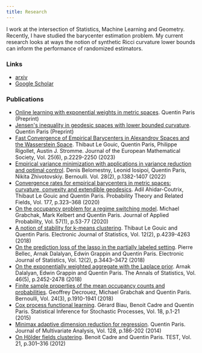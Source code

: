 ```yaml
---
title: Research
---
```


I work at the intersection of Statistics, Machine Learning and Geometry. Recently, I have studied the barycenter estimation problem. My current research looks at ways the notion of synthetic Ricci curvature lower bounds can inform the performance of randomized estimators. 

### Links 
- [arxiv](https://arxiv.org/search/math?searchtype=author&query=Paris,+Q)
- [Google Scholar](https://scholar.google.com/citations?user=J1BwqGcAAAAJ&hl=ru)

### Publications
- [Online learning with exponential weights in metric spaces](https://arxiv.org/abs/2103.14389). Quentin Paris (Preprint)
- [Jensen's inequality in geodesic spaces with lower bounded curvature](https://arxiv.org/abs/2011.08597). Quentin Paris (Preprint)
- [Fast Convergence of Empirical Barycenters in Alexandrov Spaces and the Wasserstein Space](https://ems.press/journals/jems/articles/5898516). Thibaut Le Gouic, Quentin Paris, Philippe Rigollet, Austin J. Stromme. Journal of the European Mathematical Society, Vol. 25(6), p.2229-2250 (2023)
- [Empirical variance minimization with applications in variance reduction and optimal control](https://projecteuclid.org/journals/bernoulli/volume-28/issue-2/Empirical-variance-minimization-with-applications-in-variance-reduction-and-optimal/10.3150/21-BEJ1392.short). Denis Belomestny, Leonid Iosipoi, Quentin Paris, Nikita Zhivotovskiy. Bernoulli. Vol. 28(2), p.1382-1407 (2022)
- [Convergence rates for empirical barycenters in metric
spaces: curvature, convexity and extendible geodesics](https://link.springer.com/article/10.1007/s00440-019-00950-0). Adil Ahidar-Coutrix, Thibaut Le Gouic and Quentin Paris. Probability Theory and Related Fields, Vol. 177, p.323–368 (2020)
-  [On the occupancy problem for a regime switching model](https://www.cambridge.org/core/journals/journal-of-applied-probability/article/abs/on-the-occupancy-problem-for-a-regimeswitching-model/45C64B4D08F7939C9F3B92A7D3D79DD7). Michael Grabchak, Mark Kelbert and Quentin Paris. Journal of Applied Probability, Vol. 57(1), p.53-77 (2020)
- [A notion of stability for k-means clustering](https://projecteuclid.org/journals/electronic-journal-of-statistics/volume-12/issue-2/A-notion-of-stability-for-k-means-clustering/10.1214/18-EJS1500.full). Thibaut Le Gouic and Quentin Paris. Electronic Journal of Statistics, Vol. 12(2), p.4239-4263 (2018)
- [On the prediction loss of the lasso in the partially labeled
setting](https://projecteuclid.org/journals/electronic-journal-of-statistics/volume-12/issue-2/On-the-prediction-loss-of-the-lasso-in-the-partially/10.1214/18-EJS1457.full). Pierre Bellec, Arnak Dalalyan, Edwin Grappin and Quentin Paris. Electronic Journal of Statistics, Vol. 12(2), p.3443–3472 (2018)
- [On the exponentially weighted aggregate with the Laplace
prior](https://projecteuclid.org/journals/annals-of-statistics/volume-46/issue-5/On-the-exponentially-weighted-aggregate-with-the-Laplace-prior/10.1214/17-AOS1626.full). Arnak Dalalyan, Edwin Grappin and Quentin Paris. The Annals of Statistics, Vol. 46(5), p.2452-2478 (2018)
- [Finite sample properties of the mean occupancy counts and
probabilities](https://projecteuclid.org/journals/bernoulli/volume-24/issue-3/Finite-sample-properties-of-the-mean-occupancy-counts-and-probabilities/10.3150/16-BEJ915.full). Geoffrey Decrouez, Michael Grabchak and Quentin Paris. Bernoulli, Vol. 24(3), p.1910-1941 (2018)
- [Cox process functional learning](https://link.springer.com/article/10.1007/s11203-015-9115-z). Gérard Biau, Benoit Cadre and Quentin Paris. Statistical Inference for Stochastic Processes, Vol. 18, p.1-21 (2015)
- [Minimax adaptive dimension reduction for regression](https://www.sciencedirect.com/science/article/pii/S0047259X14000645). Quentin Paris. Journal of Multivariate Analysis, Vol. 128, p.186-202 (2014)
- [On Hölder fields clustering](https://link.springer.com/article/10.1007/s11749-011-0244-4). Benoit Cadre and Quentin Paris. TEST, Vol. 21, p.301–316 (2012)
